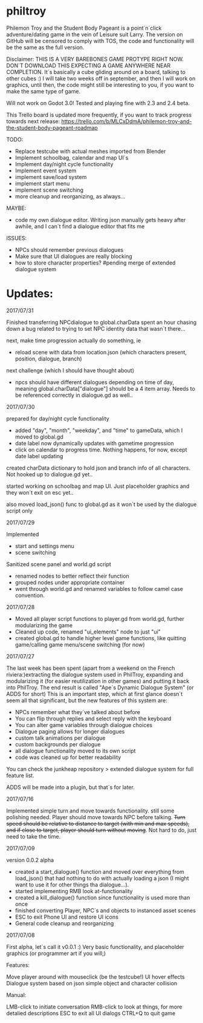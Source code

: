 # philtroy

Philemon Troy and the Student Body Pageant is a point´n´click adventure/dating game in the vein of Leisure suit Larry. The version on GitHub will be censored to comply with TOS, the code and functionality will be the same as the full version.

Disclaimer: THIS IS A VERY BAREBONES GAME PROTYPE RIGHT NOW. DON`T DOWNLOAD THIS EXPECTING A GAME ANYWHERE NEAR COMPLETION. It´s basically a cube gliding around on a board, talking to other cubes :) I will take two weeks off in september, and then I will work on graphics, until then, the code might still be interesting to you, if you want to make the same type of game.

Will not work on Godot 3.0! Tested and playing fine with 2.3 and 2.4 beta.

This Trello board is updated more frequently, if you want to track progress towards next release:
https://trello.com/b/MLCxDdmA/philemon-troy-and-the-student-body-pageant-roadmap

TODO:
- Replace testcube with actual meshes imported from Blender
- Implement schoolbag, calendar and map UI´s
- Implement day/night cycle functionality
- Implement event system
- implement save/load system
- implement start menu
- implement scene switching
- more cleanup and reorganizing, as always...

MAYBE:
- code my own dialogue editor. Writing json manually gets heavy after awhile, and I can´t find a dialogue editor that fits me

ISSUES:
- NPCs should remember previous dialogues
- Make sure that UI dialogues are really blocking
- how to store character properties? #pending merge of extended dialogue system


Updates:
=======

2017/07/31

Finished transferring NPCdialogue to global.charData
spent an hour chasing down a bug related to trying to set NPC identity data that wasn´t there...

next, make time progression actually do something, ie
- reload scene with data from location.json (which characters present, position, dialogue, branch)

next challenge (which I should have thought about)
- npcs should have different dialogues depending on time of day, meaning global.charData["dialogue"]
should be a 4 item array. Needs to be referenced correctly in dialogue.gd as well.. 

2017/07/30

prepared for day/night cycle functionality
- added "day", "month", "weekday", and "time" to gameData, which I moved to global.gd
- date label now dynamically updates with gametime progression
- click on calendar to progress time. Nothing happens, for now, except date label updating

created charData dictionary to hold json and branch info of all characters. Not hooked up to dialogue.gd yet..

started working on schoolbag and map UI. Just placeholder graphics and they won´t exit on esc yet..

also moved load_json() func to global.gd as it won´t be used by the dialogue script only

2017/07/29

Implemented 
- start and settings menu
- scene switching

Sanitized scene panel and world.gd script
- renamed nodes to better reflect their function
- grouped nodes under appropriate container 
- went through world.gd and renamed variables to follow camel case convention.

2017/07/28

- Moved all player script functions to player.gd from world.gd, further modularizing the game
- Cleaned up code, renamed "ui_elements" node to just "ui"
- created global.gd to handle higher level game functions, like quitting game/calling game menu/scene switching (for now)

2017/07/27

The last week has been spent (apart from a weekend on the French riviera:)extracting the dialogue system used in PhilTroy, expanding and modularizing it (for easier reutilization in other games) and putting it back into PhilTroy. The end result is called "Ape´s Dynamic Dialogue System" (or ADDS for short) This is an important step, which at first glance doesn´t seem all that significant, but the new features of this system are:

- NPCs remember what they´ve talked about before
- You can flip through replies and select reply with the keyboard
- You can alter game variables through dialogue choices
- Dialogue paging allows for longer dialogues
- custom talk animations per dialogue
- custom backgrounds per dialogue
- all dialogue functionality moved to its own script
- code was cleaned up for better readability

You can check the junkheap repository > extended dialogue system for full feature list.

ADDS will be made into a plugin, but that´s for later.

2017/07/16

Implemented simple turn and move towards functionality.
still some polishing needed. Player should move towards NPC before talking. ~~Turn speed should be relative to distance to target (with min and max speeds), and if close to target, player should turn without moving~~. Not hard to do, just need to take the time.

2017/07/09

version 0.0.2 alpha

- created a start_dialogue() function and moved over everything from load_json() that had nothing to do with actually loading a json (I might want to use it for other things tha dialogue...).
- started implementing RMB look at-functionality
- created a kill_dialogue() function since functionality is used more than once
- finished converting Player, NPC´s and objects to instanced asset scenes
- ESC to exit Phone UI and restore UI icons
- General code cleanup and reorganizing

2017/07/08

First alpha, let´s call it v0.0.1 :)
Very basic functionality, and placeholder graphics (or programmer art if you will;)

Features:

Move player around with mouseclick (be the testcube!)
UI hover effects
Dialogue system based on json
simple object and character collision

Manual:

LMB-click to initiate conversation
RMB-click to look at things, for more detalied descriptions
ESC to exit all UI dialogs
CTRL+Q to quit game
